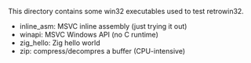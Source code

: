 This directory contains some win32 executables used to test retrowin32.

- inline_asm: MSVC inline assembly (just trying it out)
- winapi: MSVC Windows API (no C runtime)
- zig_hello: Zig hello world
- zip: compress/decompres a buffer (CPU-intensive)
